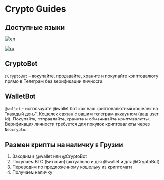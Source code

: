 # Crypto Guides

## Доступные языки

[![en](https://img.shields.io/badge/lang-en-red.svg)](https://github.com/designervoid/use-crypto-guides/blob/master/README.md)

[![ru](https://img.shields.io/badge/lang-ru-green.svg)](https://github.com/designervoid/use-crypto-guides/blob/master/README.ru.md)

## CryptoBot

`@CryptoBot` – покупайте, продавайте, храните и покупайте криптовалюту прямо в Телеграм без верификации личности.

## WalletBot

`@wallet` - используйте @wallet бот как ваш криптовалютный кошелек на "каждый день". Кошелек связан с вашим телеграм аккаунтом (ваш user id). Покупайте, отправляйте, храните и обменивайте криптовалюты. Верификация личности требуется для покупок криптовалюты через `Neocrypto`.

## Размен крипты на наличку в Грузии

1. Заходим в @wallet или @CryptoBot
2. Покупаем BTC (Биткоин) (актуально и для @wallet и для @CryptoBot)
3. Переводим по предложенному кошельку из криптомата
4. Получаем наличку
